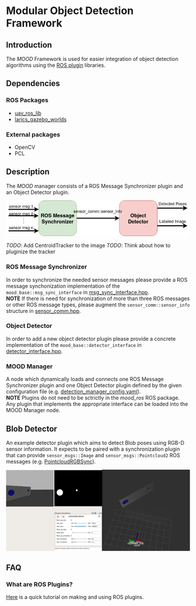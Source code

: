 # Modular Object Detection Framework

## Introduction

The *MOOD* Framework is used for easier integration of object detection algorithms
using the [ROS plugin](http://wiki.ros.org/pluginlib/Tutorials/Writing%20and%20Using%20a%20Simple%20Plugin) libraries.

## Dependencies

### ROS Packages
* [uav_ros_lib](https://github.com/lmark1/uav_ros_lib)
* [larics_gazebo_worlds](https://github.com/larics/larics_gazebo_worlds/)
 
### External packages
* OpenCV
* PCL

## Description
The *MOOD* manager consists of a ROS Message Synchronizer plugin and an Object Detector plugin.
<p float="left">
    <img src=".fig/mood_fig.png" width="800" title="Windturbine ICP." />
</p>

*TODO*: Add CentroidTracker<T> to the image
*TODO*: Think about how to pluginize the tracker

### ROS Message Synchronizer
In order to synchronize the needed sensor messages please provide a ROS message synchonization
implementation of the ```mood_base::msg_sync_interface``` in [msg_sync_interface.hpp](include/mood_ros/msg_sync_interface.hpp).  
**NOTE** If there is need for synchronization of more than three ROS messages or other ROS message types, please augment the ```sensor_comm::sensor_info``` structure in [sensor_comm.hpp](include/mood_ros/sensor_comm.hpp).

### Object Detector
In order to add a new object detector plugin please provide a concrete implementation of the ```mood_base::detector_interface``` in  [detector_interface.hpp](include/mood_ros/detector_interface.hpp).

### MOOD Manager
A node which dynamically loads and connects one ROS Message Synchronizer plugin and one Object Detector plugin defined by the given configuration file (e.g. [detection_manager_config.yaml](config/detection_manager_config.yaml)).  
**NOTE** Plugins do not need to be sctrictly in the *mood_ros* ROS package. Any plugin that implements the appropriate interface can be
loaded into the MOOD Manager node.

## Blob Detector

An example detector plugin which aims to detect Blob poses using RGB-D sensor information. It expects to be paired with a  synchronization plugin that can provide ```sensor_msgs::Image``` and ```sensor_msgs::Pointcloud2``` ROS messages (e.g. [PointcloudRGBSync](src/double_msg_sync.cpp)).

<p float="left">
    <img src=".fig/blob_detector.png" width="800" title="Windturbine ICP." />
</p>

## FAQ

### What are ROS Plugins?

[Here](https://www.xuningyang.com/2020-05-12-ros-pluginlib/) is a quick tutorial on making and using ROS plugins. 